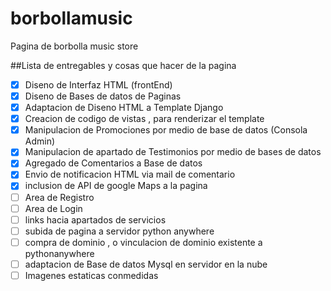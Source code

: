 # borbollamusic
Pagina de borbolla music store 

##Lista de entregables y cosas que hacer de la pagina
- [x] Diseno de Interfaz HTML (frontEnd)
- [x] Diseno de Bases de datos de Paginas
- [x] Adaptacion de Diseno HTML a Template Django
- [x] Creacion de codigo de vistas , para renderizar el template
- [x] Manipulacion de Promociones por medio de base de datos (Consola Admin)
- [x] Manipulacion de apartado de Testimonios por medio de bases de datos
- [x] Agregado de Comentarios a Base de datos
- [x] Envio de notificacion HTML via mail de comentario
- [x] inclusion de API de google Maps a la pagina
- [ ] Area de Registro
- [ ] Area de Login
- [ ] links hacia apartados de servicios
- [ ] subida de pagina a servidor python anywhere
- [ ] compra de dominio , o vinculacion de dominio existente a pythonanywhere
- [ ] adaptacion de Base de datos Mysql en servidor en la nube
- [ ] Imagenes estaticas conmedidas 